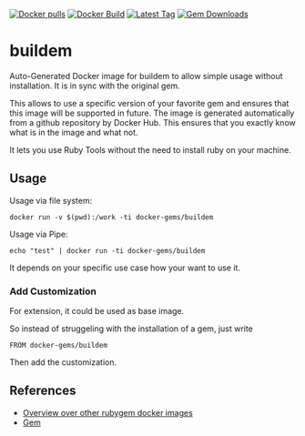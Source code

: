 [![Docker pulls](https://img.shields.io/docker/pulls/rubygem/buildem.svg)](https://hub.docker.com/r/rubygem/buildem/)
[![Docker Build](https://img.shields.io/docker/automated/rubygem/buildem.svg)](https://hub.docker.com/r/rubygem/buildem/)
[![Latest Tag](https://img.shields.io/github/tag/docker-rubygem/buildem.svg)](https://hub.docker.com/r/rubygem/buildem/)
[![Gem Downloads](https://img.shields.io/gem/dt/buildem.svg)](https://rubygems.org/gems/buildem/)
# buildem

Auto-Generated Docker image for buildem to allow simple usage without installation.
It is in sync with the original gem.

This allows to use a specific version of your favorite gem and ensures that this image will be supported in future.
The image is generated automatically from a github repository by Docker Hub.
This ensures that you exactly know what is in the image and what not.

It lets you use Ruby Tools without the need to install ruby on your machine.

## Usage

Usage via file system:

`docker run -v $(pwd):/work -ti docker-gems/buildem`

Usage via Pipe:

`echo "test" | docker run -ti docker-gems/buildem`

It depends on your specific use case how your want to use it.

### Add Customization

For extension, it could be used as base image.

So instead of struggeling with the installation of a gem, just write

`FROM docker-gems/buildem`

Then add the customization.

## References

 - [Overview over other rubygem docker images](https://github.com/thinkbot/docker-rubygem)
 - [Gem](https://rubygems.org/gems/buildem/)
